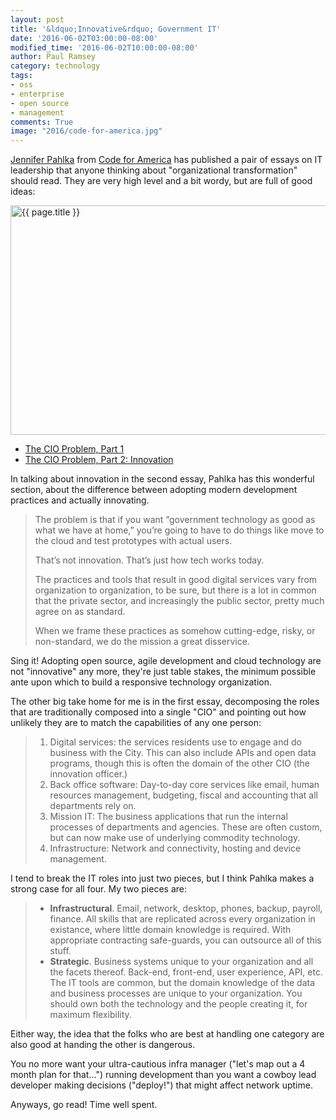 ```yaml
---
layout: post
title: '&ldquo;Innovative&rdquo; Government IT'
date: '2016-06-02T03:00:00-08:00'
modified_time: '2016-06-02T10:00:00-08:00'
author: Paul Ramsey
category: technology
tags:
- oss
- enterprise
- open source
- management
comments: True
image: "2016/code-for-america.jpg"
---
```


[Jennifer Pahlka](https://www.codeforamerica.org/people/jennifer-pahlka) from [Code for America](https://www.codeforamerica.org/) has published a pair of essays on IT leadership that anyone thinking about "organizational transformation" should read. They are very high level and a bit wordy, but are full of good ideas:

<img src="{{ site.images }}{{ page.image }}" alt="{{ page.title }}" width="550" height="367" />

* [The CIO Problem, Part 1](https://medium.com/code-for-america/the-cio-problem-part-1-678ae2e9d0bf)
* [The CIO Problem, Part 2: Innovation](https://medium.com/code-for-america/the-cio-problem-part-2-innovation-af24ebc038e5)

In talking about innovation in the second essay, Pahlka has this wonderful section, about the difference between adopting modern development practices and actually innovating.

> The problem is that if you want “government technology as good as what we have at home,” you’re going to have to do things like move to the cloud and test prototypes with actual users. 
> 
> That’s not innovation. That’s just how tech works today. 
> 
> The practices and tools that result in good digital services vary from organization to organization, to be sure, but there is a lot in common that the private sector, and increasingly the public sector, pretty much agree on as standard. 
> 
> When we frame these practices as somehow cutting-edge, risky, or non-standard, we do the mission a great disservice.

Sing it! Adopting open source, agile development and cloud technology are not "innovative" any more, they're just table stakes, the minimum possible ante upon which to build a responsive technology organization.

The other big take home for me is in the first essay, decomposing the roles that are traditionally composed into a single "CIO" and pointing out how unlikely they are to match the capabilities of any one person:

> 1. Digital services: the services residents use to engage and do business with the City. This can also include APIs and open data programs, though this is often the domain of the other CIO (the innovation officer.)
> 2. Back office software: Day-to-day core services like email, human resources management, budgeting, fiscal and accounting that all departments rely on.
> 3. Mission IT: The business applications that run the internal processes of departments and agencies. These are often custom, but can now make use of underlying commodity technology.
> 4. Infrastructure: Network and connectivity, hosting and device management.

I tend to break the IT roles into just two pieces, but I think Pahlka makes a strong case for all four. My two pieces are:

> * **Infrastructural**. Email, network, desktop, phones, backup, payroll, finance. All skills that are replicated across every organization in existance, where little domain knowledge is required. With appropriate contracting safe-guards, you can outsource all of this stuff.
> * **Strategic**. Business systems unique to your organization and all the facets thereof. Back-end, front-end, user experience, API, etc. The IT tools are common, but the domain knowledge of the data and business processes are unique to your organization. You should own both the technology and the people creating it, for maximum flexibility.

Either way, the idea that the folks who are best at handling one category are also good at handing the other is dangerous. 

You no more want your ultra-cautious infra manager ("let's map out a 4 month plan for that...") running development than you want a cowboy lead developer making decisions ("deploy!") that might affect network uptime.

Anyways, go read! Time well spent.




